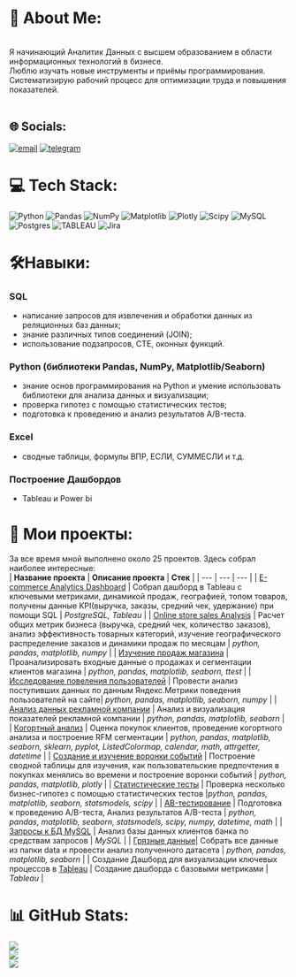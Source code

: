 # 💾 About Me:
<br>Я начинающий Аналитик Данных  с высшем образованием в области информационных технологий в бизнесе.<br>Люблю изучать новые инструменты и приёмы программирования.<br>Систематизирую рабочий процесс для оптимизации труда и повышения показателей.<br><br>


## 🌐 Socials:
[![email](https://img.shields.io/badge/Email-D14836?logo=gmail&logoColor=white)](mailto:majkl.a@yandex.ru) [![telegram](https://camo.githubusercontent.com/bbd50f0eeefabed175ee2c095191afb962fdd3e5c26873a14942b8d895addfc3/68747470733a2f2f696d672e736869656c64732e696f2f62616467652f54656c656772616d2d626c75653f6c6f676f3d74656c656772616d266c6f676f436f6c6f723d7768697465)](https://t.me/MikhailRMA)

# 💻 Tech Stack:
![Python](https://img.shields.io/badge/python-3670A0?style=for-the-badge&logo=python&logoColor=ffdd54) ![Pandas](https://img.shields.io/badge/pandas-%23150458.svg?style=for-the-badge&logo=pandas&logoColor=white) ![NumPy](https://img.shields.io/badge/numpy-%23013243.svg?style=for-the-badge&logo=numpy&logoColor=white) ![Matplotlib](https://img.shields.io/badge/Matplotlib-%23ffffff.svg?style=for-the-badge&logo=Matplotlib&logoColor=black) ![Plotly](https://img.shields.io/badge/Plotly-%233F4F75.svg?style=for-the-badge&logo=plotly&logoColor=white) ![Scipy](https://img.shields.io/badge/SciPy-%230C55A5.svg?style=for-the-badge&logo=scipy&logoColor=%white) ![MySQL](https://img.shields.io/badge/mysql-4479A1.svg?style=for-the-badge&logo=mysql&logoColor=white) ![Postgres](https://img.shields.io/badge/postgres-%23316192.svg?style=for-the-badge&logo=postgresql&logoColor=white) ![TABLEAU](https://camo.githubusercontent.com/104718c10f89478d6f1b7093e75b25c384ddd12280dd7ccbc3a606a2d207c411/68747470733a2f2f696d672e736869656c64732e696f2f62616467652f5461626c6561752d77686974653f6c6f676f3d5461626c6561752673266c6f676f436f6c6f723d79656c6c6f77267374796c653d666f722d7468652d6261646765) ![Jira](https://img.shields.io/badge/jira-%230A0FFF.svg?style=for-the-badge&logo=jira&logoColor=white)

# 🛠️Навыки:

### SQL
- написание запросов для извлечения и обработки данных из реляционных баз данных;
- знание различных типов соединений (JOIN);
- использование подзапросов, CTE, оконных функций.

### Python (библиотеки Pandas, NumPy, Matplotlib/Seaborn)
- знание основ программирования на Python и умение использовать библиотеки для анализа данных и визуализации;
- проверка гипотез с помощью статистических тестов;
- подготовка к проведению и анализ результатов A/B-теста.

### Excel
- сводные таблицы, формулы ВПР, ЕСЛИ, СУММЕСЛИ и т.д.

### Построение Дашбордов 
- Tableau и Power bi

# 📖 Мои проекты:
За все время мной выполнено около 25 проектов. Здесь собрал наиболее интересные:<br>
| **Название проекта** | **Описание проекта** | **Стек** |
| --- | --- | --- |
| [E-commerce Analytics Dashboard](https://github.com/MikhailRMA/WorkSpace/tree/main/e-com_analysis_sql) | Собрал дашборд в Tableau с ключевыми метриками, динамикой продаж, географией, топом товаров, получены данные KPI(выручка, заказы, средний чек, удержание) при помощи SQL | *PostgreSQL, Tableau* |
| [Online store sales Analysis](https://github.com/MikhailRMA/WorkSpace/tree/main/Online_store_sales_Analysis) | Расчет общих метрик бизнеса (выручка, средний чек, количество заказов), анализ эффективность товарных категорий, изучение географического распределение заказов и динамики продаж по месяцам | *python, pandas, matplotlib, numpy* |
| [Изучение продаж магазина](https://github.com/MikhailRMA/WorkSpace/tree/main/Project_8) | Проанализировать входные данные о продажах и сегментации клиентов магазина | *python, pandas, matplotlib, seaborn, ttest* |
| [Исследование повеления пользователей](https://github.com/MikhailRMA/WorkSpace/tree/main/Project_7) | Провести анализ поступивших данных по данным Яндекс.Метрики поведения пользователей на сайте| *python, pandas, matplotlib, seaborn, numpy* |
| [Анализ данных рекламной компании](https://github.com/MikhailRMA/WorkSpace/tree/main/Project_5) | Анализ и визуализация показателей рекламной компании | *python, pandas, matplotlib, seaborn* |
| [Когортный анализ](https://github.com/MikhailRMA/WorkSpace/tree/main/Project_6) | Оценка покупок клиентов, проведение когортного анализа и построение RFM сегментации  | *python, pandas, matplotlib, seaborn, sklearn, pyplot, ListedColormap, calendar, math, attrgetter, datetime* |
| [Создание и изучение воронки событий](https://github.com/MikhailRMA/Ls_project/tree/main/Учебные%20проекты/Python/Проект%202.%20Групировка%20данных%20с%20построением%20воронки) | Построение сводной таблицы для изучения, как пользовательские предпочтения в покупках менялись во времени и построение воронки событий | *python, pandas, matplotlib, plotly*  |
| [Статистические тесты](https://github.com/MikhailRMA/Ls_project/tree/main/Учебные%20проекты/Python/Проект%203.%20Статистические%20тесты) | Проверка несколько бизнес-гипотез с помощью статистических тестов |*python, pandas, matplotlib, seaborn, statsmodels, scipy* |
| [AB-тестирование](https://github.com/MikhailRMA/Ls_project/tree/main/Учебные%20проекты/Python/Проект%204.%20AB-тестирование) | Подготовка к проведению A/B-теста, Анализ результатов A/B-теста | *python, pandas, matplotlib, seaborn, statsmodels, scipy, numpy, datetime, math* |
| [Запросы к БД MySQL](https://github.com/MikhailRMA/Ls_project/tree/main/Учебные%20проекты/SQL) | Анализ базы данных клиентов банка по средствам запросов  | *MySQL* |
| [Грязные данные](https://github.com/MikhailRMA/WorkSpace/tree/main/Project3)| Собрать все данные из папки data и провести анализ полученного датасета | *python, pandas, matplotlib, seaborn* |
| Создание Дашборд для визуализации ключевых процессов в [Tableau](https://public.tableau.com/views/task1_17410978099090/Dashboard1?:language=en-US&:sid=&:redirect=auth&:display_count=n&:origin=viz_share_link) | Создание дашборда с базовыми метриками | *Tableau* |
# 📊 GitHub Stats:
![](https://github-readme-stats.vercel.app/api?username=MikhailRMA&theme=nightowl&hide_border=false&include_all_commits=false&count_private=false)<br/>
![](https://nirzak-streak-stats.vercel.app/?user=MikhailRMA&theme=nightowl&hide_border=false)<br/>
![](https://github-readme-stats.vercel.app/api/top-langs/?username=MikhailRMA&theme=nightowl&hide_border=false&include_all_commits=false&count_private=false&layout=compact)
